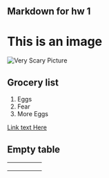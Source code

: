 ## Markdown for hw 1

# This is an image

<img src="/images/casent_0172345_rhytidoponera_metallica.jpg.jpg" title="Very Scary Picture">

## Grocery list
1. Eggs
2. Fear
3. More Eggs

[Link text Here](https://media2.giphy.com/media/qJkRbWM1MfVjq/giphy.gif?cid=ecf05e47p0gyu0ei28aqbp80hrz6bfxt3cc46iidc5sgj8c3&rid=giphy.gif&ct=g)

## Empty table 
|   |   |   |   |   |
|---|---|---|---|---|
|   |   |   |   |   |
|   |   |   |   |   |
|   |   |   |   |   |